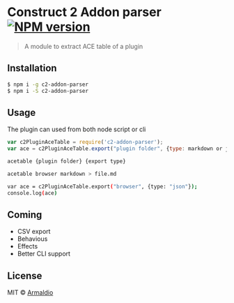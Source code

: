 # Construct 2 Addon parser [![NPM version][npm-image]][npm-url]
> A module to extract ACE table of a plugin

## Installation

```sh
$ npm i -g c2-addon-parser
$ npm i -S c2-addon-parser
```

## Usage

The plugin can used from both node script or cli

```javascript
var c2PluginAceTable = require('c2-addon-parser');
var ace = c2PluginAceTable.export("plugin folder", {type: markdown or json});
```

```sh
acetable {plugin folder} {export type}

acetable browser markdown > file.md

var ace = c2PluginAceTable.export("browser", {type: "json"});
console.log(ace)
```

## Coming
* CSV export
* Behavious
* Effects
* Better CLI support

## License

MIT © [Armaldio](armaldio.xyz)


[npm-image]: https://badge.fury.io/js/c2-addon-parser.svg
[npm-url]: https://npmjs.org/package/c2-addon-parser
[travis-image]: https://travis-ci.org/armaldio/c2-addon-parser.svg?branch=master
[travis-url]: https://travis-ci.org/armaldio/c2-addon-parser
[daviddm-image]: https://david-dm.org/armaldio/c2-addon-parser.svg?theme=shields.io
[daviddm-url]: https://david-dm.org/armaldio/c2-addon-parser
